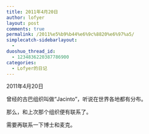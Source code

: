 ```yaml
---
title: 2011年4月20日
author: lofyer
layout: post
comments: true
permalink: /2011%e5%b9%b44%e6%9c%8820%e6%97%a5/
simplecatch-sidebarlayout:
  - 
duoshuo_thread_id:
  - 1234836220387786900
categories:
  - Lofyer的日记
---
```

2011年4月20日

曾经的古巴组织叫做“Jacinto”，听说在世界各地都有分布。

那么，和上次那个组织便有联系了。

需要再联系一下博士和麦克。